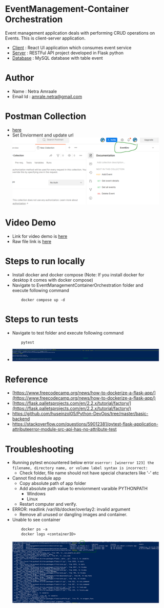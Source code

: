 # EventManagement-Container Orchestration

Event management appilcation deals with performing CRUD operations on Events.
This is client-server application.
- [Client](frontend) : React UI application which consumes event service
- [Server](server/app) : RESTFul API project developed in Flask python
- [Database](server/db/) : MySQL database with table event

# Author
- Name : Netra Amraale
- Email Id : amrale.netra@gmail.com

# Postman Collection
- [here](https://www.postman.com/red-water-456173/workspace/event/collection/2280968-f0de5d0f-7967-490d-af6e-1479caca91fc?ctx=documentation)
- Set Enviorment and update url
	![](output/postmanenv.PNG)
  
# Video Demo
- Link for video demo is [here](https://drive.google.com/file/d/1d5GhhHC4T_00rVYAyesMPOgZHH8H5y-x/view?usp=sharing)
- Raw file link is [here](output/video2097897558.mp4)

# Steps to run locally
- Install docker and docker compose (Note: If you install docker for desktop it comes with docker compose)
- Navigate to EventManagementContainerOrchestration folder and execute following command
	```
		docker compose up -d
	```

# Steps to run tests
- Navigate to test folder and execute following command
	```
		pytest
	```
- ![](output/test.PNG)

# Reference 
- [https://www.freecodecamp.org/news/how-to-dockerize-a-flask-app/](https://www.freecodecamp.org/news/how-to-dockerize-a-flask-app/)
- [https://flask.palletsprojects.com/en/2.2.x/tutorial/factory/](https://flask.palletsprojects.com/en/2.2.x/tutorial/factory/)
- https://github.com/huseinzol05/Python-DevOps/tree/master/basic-backend
- https://stackoverflow.com/questions/59012381/pytest-flask-application-attributeerror-module-src-api-has-no-attribute-test

# Troubleshooting 
- Running pytest encountered below error
			```oserror: [winerror 123] the filename, directory name, or volume label syntax is incorrect:
			```
	- Check folder, file name should not have special characters like '-' etc
- Cannot find module app
    - Copy absolute path of app folder
    - Add absolute path value to  enviornment varaible PYTHONPATH
	   - Windows
	   - Linux
	- Restart computer and verify.
- ERROR: readlink /var/lib/docker/overlay2: invalid argument
	- Remove all unused or dangling images and container.	
- Unable to see container
	```
		docker ps -a
		docker logs <containerID>
	```		
	![](output/dockerts1.PNG)
	
	